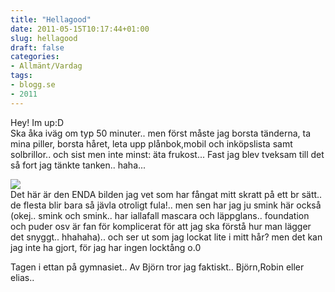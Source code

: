 ```yaml
---
title: "Hellagood"
date: 2011-05-15T10:17:44+01:00
slug: hellagood
draft: false
categories:
- Allmänt/Vardag
tags:
- blogg.se
- 2011
---
```

Hey! Im up:D  
Ska åka iväg om typ 50 minuter.. men först måste jag borsta tänderna, ta mina piller, borsta håret, leta upp plånbok,mobil och inköpslista samt solbrillor.. och sist men inte minst: äta frukost... Fast jag blev tveksam till det så fort jag tänkte tanken.. haha...  
  
![](/assets/images/blogg.se/bild-109_147935074.jpg)  
Det här är den ENDA bilden jag vet som har fångat mitt skratt på ett br sätt.. de flesta blir bara så jävla otroligt fula!.. men sen har jag ju smink här också (okej.. smink och smink.. har iallafall mascara och läppglans.. foundation och puder osv är fan för komplicerat för att jag ska förstå hur man lägger det snyggt.. hhahaha).. och ser ut som jag lockat lite i mitt hår? men det kan jag inte ha gjort, för jag har ingen locktång o.0  
  
Tagen i ettan på gymnasiet.. Av Björn tror jag faktiskt.. Björn,Robin eller elias..